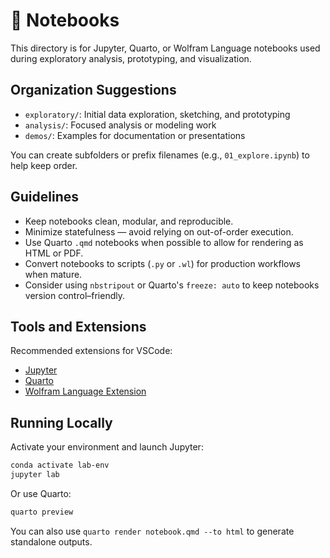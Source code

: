 # 📓 Notebooks

This directory is for Jupyter, Quarto, or Wolfram Language notebooks used during exploratory analysis, prototyping, and visualization.

## Organization Suggestions

- `exploratory/`: Initial data exploration, sketching, and prototyping
- `analysis/`: Focused analysis or modeling work
- `demos/`: Examples for documentation or presentations

You can create subfolders or prefix filenames (e.g., `01_explore.ipynb`) to help keep order.

## Guidelines

- Keep notebooks clean, modular, and reproducible.
- Minimize statefulness — avoid relying on out-of-order execution.
- Use Quarto `.qmd` notebooks when possible to allow for rendering as HTML or PDF.
- Convert notebooks to scripts (`.py` or `.wl`) for production workflows when mature.
- Consider using `nbstripout` or Quarto's `freeze: auto` to keep notebooks version control–friendly.

## Tools and Extensions

Recommended extensions for VSCode:

- [Jupyter](https://marketplace.visualstudio.com/items?itemName=ms-toolsai.jupyter)
- [Quarto](https://marketplace.visualstudio.com/items?itemName=quarto.quarto)
- [Wolfram Language Extension](https://marketplace.visualstudio.com/items?itemName=wolfram.wolfram)

## Running Locally

Activate your environment and launch Jupyter:

```bash
conda activate lab-env
jupyter lab
```

Or use Quarto:

```bash
quarto preview
```

You can also use `quarto render notebook.qmd --to html` to generate standalone outputs.
